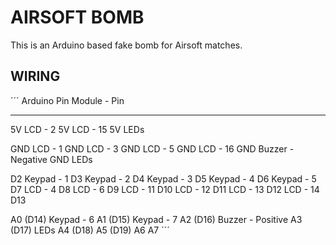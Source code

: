 # AIRSOFT BOMB

This is an Arduino based fake bomb for Airsoft matches.

## WIRING

´´´
Arduino Pin         Module - Pin
-----------         ------------

5V                  LCD - 2
5V                  LCD - 15
5V                  LEDs

GND                 LCD - 1
GND                 LCD - 3
GND                 LCD - 5
GND                 LCD - 16
GND                 Buzzer - Negative
GND                 LEDs

D2                  Keypad - 1
D3                  Keypad - 2
D4                  Keypad - 3
D5                  Keypad - 4
D6                  Keypad - 5
D7                  LCD - 4
D8                  LCD - 6
D9                  LCD - 11
D10                 LCD - 12
D11                 LCD - 13
D12                 LCD - 14
D13

A0 (D14)            Keypad - 6
A1 (D15)            Keypad - 7
A2 (D16)            Buzzer - Positive
A3 (D17)            LEDs
A4 (D18)
A5 (D19)
A6
A7
´´´
